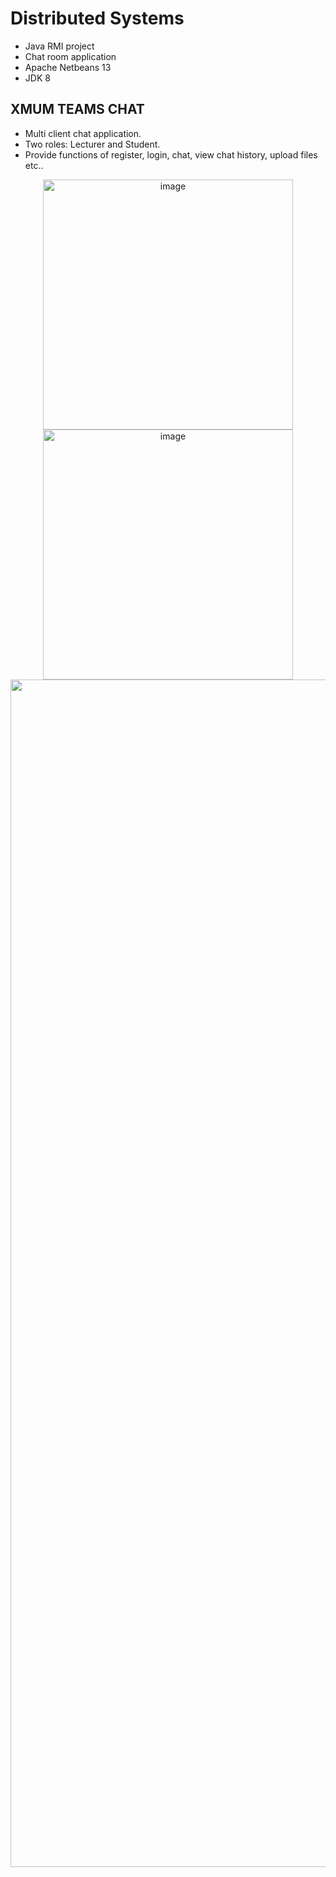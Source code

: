 # Distributed Systems
* Java RMI project
* Chat room application
* Apache Netbeans 13
* JDK 8

## XMUM TEAMS CHAT
* Multi client chat application.
* Two roles: Lecturer and Student.
* Provide functions of register, login, chat, view chat history, upload files etc..

<p align="center">
<img width="400" alt="image" src="https://user-images.githubusercontent.com/56536325/182387359-646d785c-6912-4a33-9602-4a8ae750060a.png">
<img width="400" alt="image" src="https://user-images.githubusercontent.com/56536325/182387948-fd641834-5d09-4163-94b3-582ac8b5ca29.png">

<img width="1900" alt="image" src="https://user-images.githubusercontent.com/56536325/182388453-b9a0b7de-b747-4b68-90cb-3d39d1b09f70.png">

</p>
